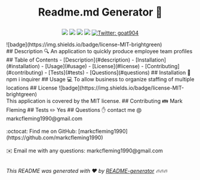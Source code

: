 # <p align=center> Readme.md Generator 👋</p>
<p align="center">
    <img src="https://img.shields.io/github/repo-size/jpd61/README-generator" />
    <img src="https://img.shields.io/github/languages/top/jpd61/README-generator"  />
    <img src="https://img.shields.io/github/issues/jpd61/README-generator" />
    <img src="https://img.shields.io/github/last-commit/markcfleming1990/README-generator" >
    <a href="https://twitter.com/goat904">
        <img alt="Twitter: goat904" src="https://img.shields.io/twitter/follow/goat904.svg?style=social" target="_blank" />
    </a>
</p>
![badge](https://img.shields.io/badge/license-MIT-brightgreen)<br />
## Description
🔍 An application to quickly produce employee team profiles
## Table of Contents
- [Description](#description)
- [Installation](#installation)
- [Usage](#usage)
- [License](#license)
- [Contributing](#contributing)
- [Tests](#tests)
- [Questions](#questions)
## Installation
💾 npm i inquirer 
## Usage
💻 To allow business to organize staffing of multiple locations
## License
![badge](https://img.shields.io/badge/license-MIT-brightgreen)
<br />
This application is covered by the MIT license. 
## Contributing
👪 Mark Fleming
## Tests
✏️ Yes
## Questions
✋ contact me @ markcfleming1990@gmail.com<br />
<br />
:octocat: Find me on GitHub: [markcfleming1990](https://github.com/markcfleming1990)<br />
<br />
✉️ Email me with any questions: markcfleming1990@gmail.com<br /><br />

_This README was generated with ❤️ by [README-generator](https://github.com/markcfleming1990/README-generator) 🔥🔥🔥_
